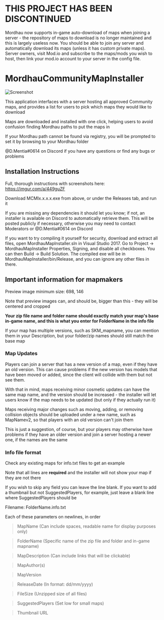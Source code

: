 # THIS PROJECT HAS BEEN DISCONTINUED
Mordhau now supports in-game auto-download of maps when joining a server - the repository of maps to download is no longer maintained and this is largely useless now.  You should be able to join any server and automatically download its maps (unless it has custom private maps).  Server owners, visit Mod.io and subscribe to the maps/mods you wish to host, then link your mod.io account to your server in the config file.




# MordhauCommunityMapInstaller
![Screenshot](https://imgur.com/nZaFaAu.png)

This application interfaces with a server hosting all approved Community maps, and provides a list for users to pick which maps they would like to download

Maps are downloaded and installed with one click, helping users to avoid confusion finding Mordhau paths to put the maps in

If your Mordhau path cannot be found via registry, you will be prompted to set it by browsing to your Mordhau folder

@D.Mentia#0614 on Discord if you have any questions or find any bugs or problems

## Installation Instructions

Full, thorough instructions with screenshots here: https://imgur.com/a/449guZF

Download MCMIx.x.x.x.exe from above, or under the Releases tab, and run it

If you are missing any dependencies it should let you know; if not, an installer is available on Discord to automatically retrieve them.  This will be posted publicly if necessary, otherwise you may need to contact Moderators or @D.Mentia#0614 on Discord

If you want to try compiling it yourself for security, download and extract all files, open MordhauMapInstaller.sln in Visual Studio 2017.  Go to Project -> MordhauMapInstaller Properties, Signing, and disable all checkboxes.  You can then Build -> Build Solution.  The compiled exe will be in MordhauMapInstaller/bin/Release, and you can ignore any other files in there.


## Important information for mapmakers

Preview image minimum size: 698, 146

Note that preview images can, and should be, bigger than this - they will be centered and cropped

**Your zip file name and folder name should exactly match your map's base in-game name, and this is what you enter for FolderName in the info file**

If your map has multiple versions, such as SKM_mapname, you can mention them in your Description, but your folder/zip names should still match the base map

### Map Updates

Players can join a server that has a new version of a map, even if they have an old version.  This can cause problems if the new version has models that have been moved or added, since the client will collide with them but not see them.  

With that in mind, maps receiving minor cosmetic updates can have the same map name, and the version should be increased - the installer will let users know if the map needs to be updated (but only if they actually run it)

Maps receiving major changes such as moving, adding, or removing collision objects should be uploaded under a new name, such as MapNamev2, so that players with an old version can't join them

This is just a suggestion, of course, but your players may otherwise have problems if they have an older version and join a server hosting a newer one, if the names are the same


### Info file format

Check any existing maps for info.txt files to get an example

Note that all lines are **required** and the installer will not show your map if they are not there

If you wish to skip any field you can leave the line blank.  If you want to add a thumbnail but not SuggestedPlayers, for example, just leave a blank line where SuggestedPlayers should be

Filename: FolderName.info.txt

Each of these parameters on newlines, in order




>MapName (Can include spaces, readable name for display purposes only)

>FolderName (Specific name of the zip file and folder and in-game mapname)

>MapDescription (Can include links that will be clickable)

>MapAuthor(s)

>MapVersion

>ReleaseDate (In format: dd/mm/yyyy)

>FileSize (Unzipped size of all files)

>SuggestedPlayers (Set low for small maps)

>Thumbnail URL

